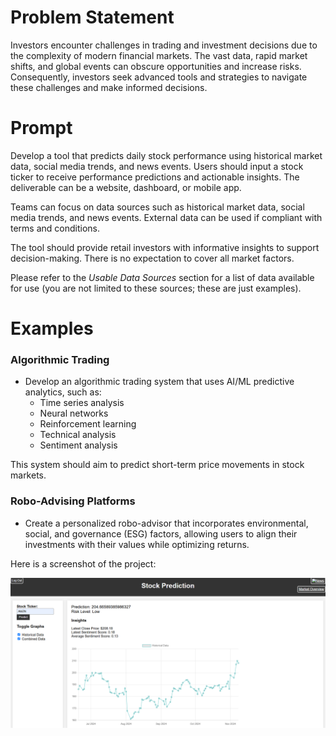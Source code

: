 <h1>Problem Statement</h1>

<p>Investors encounter challenges in trading and investment decisions due to the complexity of modern financial markets. The vast data, rapid market shifts, and global events can obscure opportunities and increase risks. Consequently, investors seek advanced tools and strategies to navigate these challenges and make informed decisions.</p>

<h1>Prompt</h1>

<p>Develop a tool that predicts daily stock performance using historical market data, social media trends, and news events. Users should input a stock ticker to receive performance predictions and actionable insights. The deliverable can be a website, dashboard, or mobile app.</p>

<p>Teams can focus on data sources such as historical market data, social media trends, and news events. External data can be used if compliant with terms and conditions.</p>

<p>The tool should provide retail investors with informative insights to support decision-making. There is no expectation to cover all market factors.</p>

<p>Please refer to the <em>Usable Data Sources</em> section for a list of data available for use (you are not limited to these sources; these are just examples).</p>

<h1>Examples</h1>

<h3>Algorithmic Trading</h3>

<ul>
  <li>Develop an algorithmic trading system that uses AI/ML predictive analytics, such as:
    <ul>
      <li>Time series analysis</li>
      <li>Neural networks</li>
      <li>Reinforcement learning</li>
      <li>Technical analysis</li>
      <li>Sentiment analysis</li>
    </ul>
  </li>
</ul>

<p>This system should aim to predict short-term price movements in stock markets.</p>

<h3>Robo-Advising Platforms</h3>

<ul>
  <li>Create a personalized robo-advisor that incorporates environmental, social, and governance (ESG) factors, allowing users to align their investments with their values while optimizing returns.</li>
</ul>

Here is a screenshot of the project:

![Project Screenshot](images/screenshot1.png)










 
